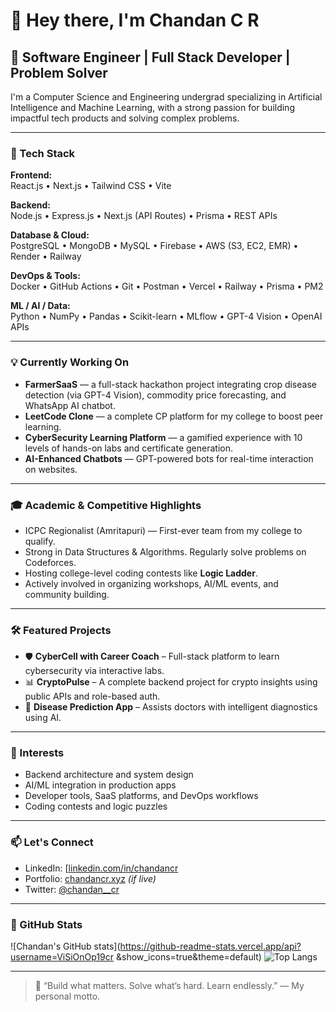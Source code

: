 # 👋 Hey there, I'm Chandan C R

## 🚀 Software Engineer | Full Stack Developer | Problem Solver

I'm a Computer Science and Engineering undergrad specializing in Artificial Intelligence and Machine Learning, with a strong passion for building impactful tech products and solving complex problems.

---

### 🔧 Tech Stack

**Frontend:**  
React.js • Next.js • Tailwind CSS • Vite

**Backend:**  
Node.js • Express.js • Next.js (API Routes) • Prisma • REST APIs

**Database & Cloud:**  
PostgreSQL • MongoDB • MySQL • Firebase • AWS (S3, EC2, EMR) • Render • Railway

**DevOps & Tools:**  
Docker • GitHub Actions • Git • Postman • Vercel • Railway • Prisma • PM2

**ML / AI / Data:**  
Python • NumPy • Pandas • Scikit-learn • MLflow • GPT-4 Vision • OpenAI APIs

---

### 💡 Currently Working On

- **FarmerSaaS** — a full-stack hackathon project integrating crop disease detection (via GPT-4 Vision), commodity price forecasting, and WhatsApp AI chatbot.
- **LeetCode Clone** — a complete CP platform for my college to boost peer learning.
- **CyberSecurity Learning Platform** — a gamified experience with 10 levels of hands-on labs and certificate generation.
- **AI-Enhanced Chatbots** — GPT-powered bots for real-time interaction on websites.

---

### 🎓 Academic & Competitive Highlights

- ICPC Regionalist (Amritapuri) — First-ever team from my college to qualify.
- Strong in Data Structures & Algorithms. Regularly solve problems on Codeforces.
- Hosting college-level coding contests like **Logic Ladder**.
- Actively involved in organizing workshops, AI/ML events, and community building.

---

### 🛠️ Featured Projects

- 🛡️ **CyberCell with Career Coach** – Full-stack platform to learn cybersecurity via interactive labs.
- 📊 **CryptoPulse** – A complete backend project for crypto insights using public APIs and role-based auth.
- 🤖 **Disease Prediction App** – Assists doctors with intelligent diagnostics using AI.

---

### 🧠 Interests

- Backend architecture and system design  
- AI/ML integration in production apps  
- Developer tools, SaaS platforms, and DevOps workflows  
- Coding contests and logic puzzles

---

### 📫 Let's Connect

- LinkedIn: [[linkedin.com/in/chandancr](https://www.linkedin.com/in/chandancr/](https://www.linkedin.com/in/chandan-c-r-/))
- Portfolio: [chandancr.xyz](https://chandancr.xyz) *(if live)*
- Twitter: [@chandan__cr](https://x.com/Chandancr_19)

---

### 📌 GitHub Stats

![Chandan's GitHub stats](https://github-readme-stats.vercel.app/api?username=ViSiOnOp19cr
&show_icons=true&theme=default)
![Top Langs](https://github-readme-stats.vercel.app/api/top-langs/?username=ViSiOnOp19cr&layout=compact)

---

> 🧠 “Build what matters. Solve what’s hard. Learn endlessly.” — My personal motto.



<!--
**ViSiOnOp19cr/ViSiOnOp19cr** is a ✨ _special_ ✨ repository because its `README.md` (this file) appears on your GitHub profile.

Here are some ideas to get you started:

- 🔭 I’m currently working on ...
- 🌱 I’m currently learning ...
- 👯 I’m looking to collaborate on ...
- 🤔 I’m looking for help with ...
- 💬 Ask me about ...
- 📫 How to reach me: ...
- 😄 Pronouns: ...
- ⚡ Fun fact: ...
-->
